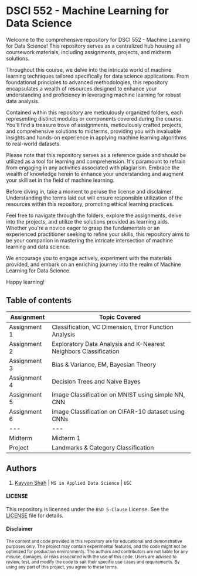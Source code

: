 # DSCI 552 - Machine Learning for Data Science
Welcome to the comprehensive repository for DSCI 552 - Machine Learning for Data Science! This repository serves as a centralized hub housing all coursework materials, including assignments, projects, and midterm solutions.

Throughout this course, we delve into the intricate world of machine learning techniques tailored specifically for data science applications. From foundational principles to advanced methodologies, this repository encapsulates a wealth of resources designed to enhance your understanding and proficiency in leveraging machine learning for robust data analysis.

Contained within this repository are meticulously organized folders, each representing distinct modules or components covered during the course. You'll find a treasure trove of assignments, meticulously crafted projects, and comprehensive solutions to midterms, providing you with invaluable insights and hands-on experience in applying machine learning algorithms to real-world datasets.

Please note that this repository serves as a reference guide and should be utilized as a tool for learning and comprehension. It's paramount to refrain from engaging in any activities associated with plagiarism. Embrace the wealth of knowledge herein to enhance your understanding and augment your skill set in the field of machine learning.

Before diving in, take a moment to peruse the license and disclaimer. Understanding the terms laid out will ensure responsible utilization of the resources within this repository, promoting ethical learning practices.

Feel free to navigate through the folders, explore the assignments, delve into the projects, and utilize the solutions provided as learning aids. Whether you're a novice eager to grasp the fundamentals or an experienced practitioner seeking to refine your skills, this repository aims to be your companion in mastering the intricate intersection of machine learning and data science.

We encourage you to engage actively, experiment with the materials provided, and embark on an enriching journey into the realm of Machine Learning for Data Science.

Happy learning!

## Table of contents
| Assignment | Topic Covered                 |
|------------|-------------------------------|
| Assignment 1 | Classification, VC Dimension, Error Function Analysis |
| Assignment 2 | Exploratory Data Analysis and K-Nearest Neighbors Classification |
| Assignment 3 | Bias & Variance, EM, Bayesian Theory |
| Assignment 4 | Decision Trees and Naive Bayes |
| Assignment 5 | Image Classification on MNIST using simple NN, CNN |
| Assignment 6 | Image Classification on CIFAR-10 dataset using CNNs |
| --- | --- |
| Midterm | Midterm 1 |
| Project | Landmarks & Category Classification |

## Authors
1. [Kayvan Shah](https://github.com/KayvanShah1) | `MS in Applied Data Science` | `USC`

#### LICENSE
This repository is licensed under the `BSD 5-Clause` License. See the [LICENSE](LICENSE) file for details.

#### Disclaimer

<sub>
The content and code provided in this repository are for educational and demonstrative purposes only. The project may contain experimental features, and the code might not be optimized for production environments. The authors and contributors are not liable for any misuse, damages, or risks associated with the use of this code. Users are advised to review, test, and modify the code to suit their specific use cases and requirements. By using any part of this project, you agree to these terms.
</sub>